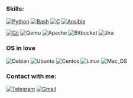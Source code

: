 
###  Skills:
[![Python](https://img.shields.io/badge/-Python-<COLOR>?style=social&logo=python)](https://github.com/pcade/python_library)
[![Bash](https://img.shields.io/badge/-Bash-white?style=social&logo=powershell)](https://github.com/pcade/bash_library)
[![C](https://img.shields.io/badge/-C-<COLOR>?style=social&logo=C)](https://github.com/pcade/Cansi)
[![Ansible](https://img.shields.io/badge/-Ansible-<COLOR>?style=social&logo=ansible)](https://github.com/pcade/ansible_library)

[![Git](https://img.shields.io/badge/-Git-<COLOR>?style=social&logo=git)](https://github.com/pcade)
![Qemu](https://img.shields.io/badge/-Qemu-<COLOR>?style=social&logo=qemu)
![Apache](https://img.shields.io/badge/-Apache-<COLOR>?style=social&logo=apache)
![Bitbucket](https://img.shields.io/badge/-Bitbucket-<COLOR>?style=social&logo=bitbucket)
![Jira](https://img.shields.io/badge/-Jira-<COLOR>?style=social&logo=jira)


### OS in love
![Debian](https://img.shields.io/badge/-Debian-<COLOR>?style=social&logo=debian)
![Ubuntu](https://img.shields.io/badge/-Ubuntu-<COLOR>?style=social&logo=Ubuntu)
![Centos](https://img.shields.io/badge/-Centos-<COLOR>?style=social&logo=Centos)
![Linux](https://img.shields.io/badge/-And_other_Linux-<COLOR>?style=social&logo=linux)
![Mac_OS](https://img.shields.io/badge/-Mac_OS-<COLOR>?style=social&logo=macos)



###  Contact with me:
[![Telegram](https://img.shields.io/badge/-Telegram-blue?style=for-the-badge&logo=telegram)](https://t.me/gpcade)
[![Gmail](https://img.shields.io/badge/-Gmail-white?style=for-the-badge&logo=gmail)](https://pahomovgrigorii@gmail.com)

